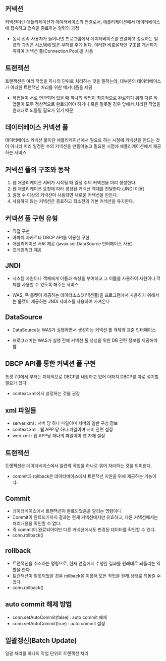 ## 커넥션

커넥션이란 애플리케이션과 데이터베이스의 연결로서, 애플리케이션에서 데이터베이스에 접속하고 접속을 종료하는 일련의 과정

- 동시 접속 사용자가 늘어나면 프로그램에서 데이터베이스를 연결하고 종료하는 일련의 과정은 시스템에 많은 부하를 주게 된다. 이러한 비효율적인 구조를 개선하기 위하여 커넥션 풀(Connection Pool)을 사용

## 트랜잭션

트랜잭션은 여러 작업을 하나의 단위로 처리하는 것을 말하는데, 대부분의 데이터베이스가 이러한 트랜잭션 처리를 위한 메커니즘을 제공

- 작업들이 서로 연관되어 있을 때 하나의 작업이 최종적으로 완료되기 위해 다른 작업들이 모두 정상적으로 완료되어야 하거나 혹은 잘못될 경우 앞에서 처리한 작업을 원래대로 되돌릴 필요가 있기 때문

## 데이터베이스 커넥션 풀

데이터베이스 커넥션 풀이란 애플리케이션에서 필요로 하는 시점에 커넥션을 만드는 것이 아니라 미리 일정한 수의 커넥션을 만들어놓고 필요한 시점에 애플리케이션에서 제공하는 서비스

## 커넥션 풀의 구조와 동작

1. 웹 애플리케이션 서버가 시작될 때 일정 수의 커넥션을 미리 생성한다.
2. 웹 애플리케이션 요청에 따라 생성된 커넥션 객체를 전달한다.(JNDI 이용)
3. 일정 수 이상의 커넥션이 사용되면 새로운 커넥션을 만든다.
4. 사용하지 않는 커넥션은 종료하고 최소한의 기본 커넥션을 유지한다.

## 커넥션 풀 구현 유형

- 직접 구현
- 아파치 자카르타 DBCP API를 이용한 구현
- 애플리케이션 서버 제공
  (javax.sql.DataSource 인터페이스 사용)
- 프레임워크 제공

## JNDI

- 시스템 자원이나 객체에게 이름과 속성을 부여하고 그 이름을 사용하여 자원이나 객체를 사용할 수 있도록 해주는 서비스

- WAS, 즉 톰캣이 제공하는 데이터소스(커넥션풀)을 프로그램에서 사용하기 위해서는 톰캣이 제공하는 JNDI 서비스를 사용하여 가져온다

## DataSource

- DataSource는 WAS가 실행하면서 생성하는 커넥션 풀 객체의 표준 인터페이스

- 프로그래머는 WAS가 실행 전에 커넥션 풀 생성을 위한 DB 관련 정보를 제공해야 함

## DBCP API를 통한 커넥션 풀 구현

톰캣 7.0에서 부터는 자체적으로 DBCP를 내장하고 있어 아파치 DBCP를 따로 설치할 필요가 없다.

- context.xml에서 설정하는 것을 권장

## xml 파일들

- server.xml : 서버 당 하나 파일이며 서버의 일반 구성 정보
- context.xml : 웹 APP 당 하나 파일이며 서버 관련 설정
- web.xml : 웹 APP당 하나의 파일이며 앱 자체 설정

## 트랜잭션

트랜잭션은 데이터베이스에서 일련의 작업을 하나로 묶어 처리하는 것을 의미한다.

- commit과 rollback은 데이터베이스에서 트랜잭션 지원을 위해 제공하는 기능이다.

## Commit

- 데이터베이스에서 트랜잭션이 완료되었음을 알리는 명령이다
- Commit이 완료되기까지 결과는 현재 커넥션에서만 유효하고, 다른 커넥션에서는 처리내용을 확인할 수 없다.
- 즉 commit이 완료되어야만 다른 커넥션에서도 변경된 데이터를 확인할 수 있다.
- conn.rollback()

## rollback

- 트랜잭션을 취소하는 명령으로, 현재 연결에서 수행한 결과를 원래대로 되돌리는 역할을 한다.
- 트랜잭션이 잘못되었을 경우 rollback을 이용해 모든 작업을 원래 상태로 되돌릴 수 있다.
- conn.rollback()

## auto commit 해제 방법

- conn.setAutoCommit(false) : auto commit 해제
- conn.setAutoCommit(true) : auto commit 설정

## 일괄갱신(Batch Update)

일괄 처리를 하나의 작업 단위로 트랜잭션 처리
